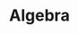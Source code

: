 ---
layout: page
title: Algebra
permalink: algebra/
parent: Competitive Programming
permalink: /competitive-programming/algebra
---